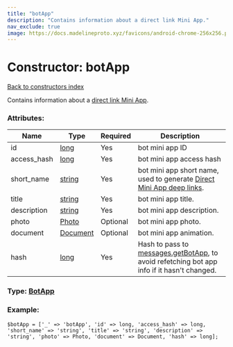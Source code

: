 ```yaml
---
title: "botApp"
description: "Contains information about a direct link Mini App."
nav_exclude: true
image: https://docs.madelineproto.xyz/favicons/android-chrome-256x256.png
---
```

# Constructor: botApp  
[Back to constructors index](/API_docs/constructors/index.html)



Contains information about a [direct link Mini App](https://core.telegram.org/api/bots/webapps#direct-link-mini-apps).

### Attributes:

| Name     |    Type       | Required | Description |
|----------|---------------|----------|-------------|
|id|[long](/API_docs/types/long.html) | Yes|bot mini app ID|
|access\_hash|[long](/API_docs/types/long.html) | Yes|bot mini app access hash|
|short\_name|[string](/API_docs/types/string.html) | Yes|bot mini app short name, used to generate [Direct Mini App deep links](https://core.telegram.org/api/links#direct-mini-app-links).|
|title|[string](/API_docs/types/string.html) | Yes|bot mini app title.|
|description|[string](/API_docs/types/string.html) | Yes|bot mini app description.|
|photo|[Photo](/API_docs/types/Photo.html) | Optional|bot mini app photo.|
|document|[Document](/API_docs/types/Document.html) | Optional|bot mini app animation.|
|hash|[long](/API_docs/types/long.html) | Yes|Hash to pass to [messages.getBotApp](../methods/messages.getBotApp.html), to avoid refetching bot app info if it hasn't changed.|



### Type: [BotApp](/API_docs/types/BotApp.html)


### Example:

```
$botApp = ['_' => 'botApp', 'id' => long, 'access_hash' => long, 'short_name' => 'string', 'title' => 'string', 'description' => 'string', 'photo' => Photo, 'document' => Document, 'hash' => long];
```  
